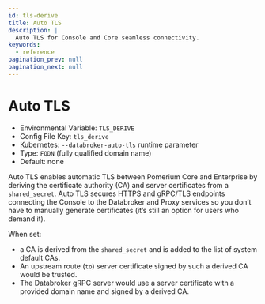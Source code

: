 ```yaml
---
id: tls-derive
title: Auto TLS
description: |
  Auto TLS for Console and Core seamless connectivity.
keywords:
  - reference
pagination_prev: null
pagination_next: null
---
```


# Auto TLS

- Environmental Variable: `TLS_DERIVE`
- Config File Key: `tls_derive`
- Kubernetes: `--databroker-auto-tls` runtime parameter
- Type: `FQDN` (fully qualified domain name)
- Default: none

Auto TLS enables automatic TLS between Pomerium Core and Enterprise by deriving the certificate authority (CA) and server certificates from a `shared_secret`. Auto TLS secures HTTPS and gRPC/TLS endpoints connecting the Console to the Databroker and Proxy services so you don’t have to manually generate certificates (it’s still an option for users who demand it).

When set:

- a CA is derived from the `shared_secret` and is added to the list of system default CAs.
- An upstream route (`to`) server certificate signed by such a derived CA would be trusted.
- The Databroker gRPC server would use a server certificate with a provided domain name and signed by a derived CA.
